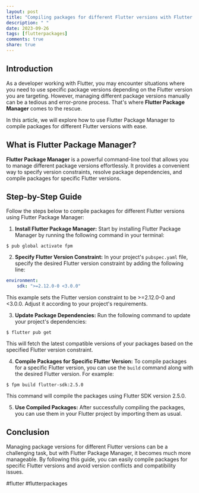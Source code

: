 ```yaml
---
layout: post
title: "Compiling packages for different Flutter versions with Flutter Package Manager"
description: " "
date: 2023-09-26
tags: [flutterpackages]
comments: true
share: true
---
```


## Introduction

As a developer working with Flutter, you may encounter situations where you need to use specific package versions depending on the Flutter version you are targeting. However, managing different package versions manually can be a tedious and error-prone process. That's where **Flutter Package Manager** comes to the rescue. 

In this article, we will explore how to use Flutter Package Manager to compile packages for different Flutter versions with ease. 

## What is Flutter Package Manager?

**Flutter Package Manager** is a powerful command-line tool that allows you to manage different package versions effortlessly. It provides a convenient way to specify version constraints, resolve package dependencies, and compile packages for specific Flutter versions.

## Step-by-Step Guide

Follow the steps below to compile packages for different Flutter versions using Flutter Package Manager:

1. **Install Flutter Package Manager:** Start by installing Flutter Package Manager by running the following command in your terminal:

```shell
$ pub global activate fpm
```

2. **Specify Flutter Version Constraint:** In your project's `pubspec.yaml` file, specify the desired Flutter version constraint by adding the following line:

```yaml
environment:
    sdk: ">=2.12.0-0 <3.0.0"
```

This example sets the Flutter version constraint to be >=2.12.0-0 and <3.0.0. Adjust it according to your project's requirements.

3. **Update Package Dependencies:** Run the following command to update your project's dependencies:

```shell
$ flutter pub get
```

This will fetch the latest compatible versions of your packages based on the specified Flutter version constraint.

4. **Compile Packages for Specific Flutter Version:** To compile packages for a specific Flutter version, you can use the `build` command along with the desired Flutter version. For example:

```shell
$ fpm build flutter-sdk:2.5.0
```

This command will compile the packages using Flutter SDK version 2.5.0.

5. **Use Compiled Packages:** After successfully compiling the packages, you can use them in your Flutter project by importing them as usual.

## Conclusion

Managing package versions for different Flutter versions can be a challenging task, but with Flutter Package Manager, it becomes much more manageable. By following this guide, you can easily compile packages for specific Flutter versions and avoid version conflicts and compatibility issues.

#flutter #flutterpackages